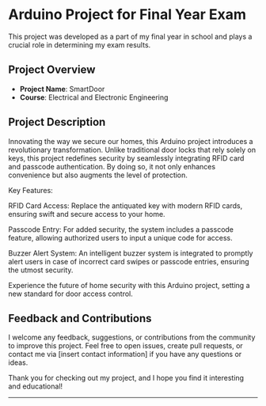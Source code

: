 # Arduino Project for Final Year Exam

This project was developed as a part of my final year in school and plays a crucial role in determining my exam results.

## Project Overview

- **Project Name**: SmartDoor
- **Course**: Electrical and Electronic Engineering

## Project Description

Innovating the way we secure our homes, this Arduino project introduces a revolutionary transformation. Unlike traditional door locks that rely solely on keys, this project redefines security by seamlessly integrating RFID card and passcode authentication. By doing so, it not only enhances convenience but also augments the level of protection.

Key Features:

RFID Card Access: Replace the antiquated key with modern RFID cards, ensuring swift and secure access to your home.

Passcode Entry: For added security, the system includes a passcode feature, allowing authorized users to input a unique code for access.

Buzzer Alert System: An intelligent buzzer system is integrated to promptly alert users in case of incorrect card swipes or passcode entries, ensuring the utmost security.

Experience the future of home security with this Arduino project, setting a new standard for door access control.

## Feedback and Contributions

I welcome any feedback, suggestions, or contributions from the community to improve this project. Feel free to open issues, create pull requests, or contact me via [insert contact information] if you have any questions or ideas.

Thank you for checking out my project, and I hope you find it interesting and educational!

---
